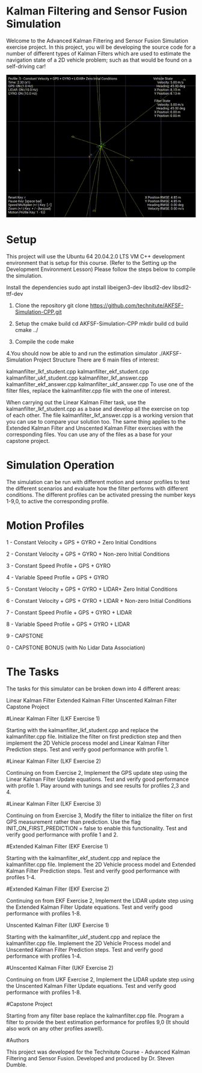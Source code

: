 # Kalman Filtering and Sensor Fusion Simulation
Welcome to the Advanced Kalman Filtering and Sensor Fusion Simulation exercise project. In this project, you will be developing the source code for a number of different types of Kalman Filters which are used to estimate the navigation state of a 2D vehicle problem; such as that would be found on a self-driving car!


![AKFSF Simulation](https://raw.githubusercontent.com/ravi4271/PathPlanning_KF_SensorFusion/main/AKFSF-Simulation.gif)

# Setup
This project will use the Ubuntu 64 20.04.2.0 LTS VM C++ development environment that is setup for this course. (Refer to the Setting up the Development Environment Lesson) Please follow the steps below to compile the simulation.

Install the dependencies
sudo apt install libeigen3-dev libsdl2-dev libsdl2-ttf-dev

1. Clone the repository
git clone https://github.com/technitute/AKFSF-Simulation-CPP.git

2. Setup the cmake build
cd AKFSF-Simulation-CPP
mkdir build
cd build
cmake ../

3. Compile the code
make

4.You should now be able to and run the estimation simulator
./AKFSF-Simulation
Project Structure
There are 6 main files of interest:

kalmanfilter_lkf_student.cpp
kalmanfilter_ekf_student.cpp
kalmanfilter_ukf_student.cpp
kalmanfilter_lkf_answer.cpp
kalmanfilter_ekf_answer.cpp
kalmanfilter_ukf_answer.cpp
To use one of the filter files, replace the kalmanfilter.cpp file with the one of interest.

When carrying out the Linear Kalman Filter task, use the kalmanfilter_lkf_student.cpp as a base and develop all the exercise on top of each other. The file kalmanfilter_lkf_answer.cpp is a working version that you can use to compare your solution too. The same thing applies to the Extended Kalman Filter and Unscented Kalman Filter exercises with the corresponding files. You can use any of the files as a base for your capstone project.

# Simulation Operation
The simulation can be run with different motion and sensor profiles to test the different scenarios and evaluate how the filter performs with different conditions. The different profiles can be activated pressing the number keys 1-9,0, to active the corresponding profile.

# Motion Profiles
1 - Constant Velocity + GPS + GYRO + Zero Initial Conditions

2 - Constant Velocity + GPS + GYRO + Non-zero Initial Conditions

3 - Constant Speed Profile + GPS + GYRO

4 - Variable Speed Profile + GPS + GYRO

5 - Constant Velocity + GPS + GYRO + LIDAR+ Zero Initial Conditions

6 - Constant Velocity + GPS + GYRO + LIDAR + Non-zero Initial Conditions

7 - Constant Speed Profile + GPS + GYRO + LIDAR

8 - Variable Speed Profile + GPS + GYRO + LIDAR

9 - CAPSTONE

0 - CAPSTONE BONUS (with No Lidar Data Association)

# The Tasks
The tasks for this simulator can be broken down into 4 different areas:

Linear Kalman Filter
Extended Kalman Filter
Unscented Kalman Filter
Capstone Project

#Linear Kalman Filter (LKF Exercise 1)

Starting with the kalmanfilter_lkf_student.cpp and replace the kalmanfilter.cpp file. Initialize the filter on first prediction step and then implement the 2D Vehicle process model and Linear Kalman Filter Prediction steps. Test and verify good performance with profile 1.

#Linear Kalman Filter (LKF Exercise 2)

Continuing on from Exercise 2, Implement the GPS update step using the Linear Kalman Filter Update equations. Test and verify good performance with profile 1. Play around with tunings and see results for profiles 2,3 and 4.

#Linear Kalman Filter (LKF Exercise 3)

Continuing on from Exercise 3, Modify the filter to initialize the filter on first GPS measurement rather than prediction. Use the flag INIT_ON_FIRST_PREDICTION = false to enable this functionality. Test and verify good performance with profile 1 and 2.

#Extended Kalman Filter (EKF Exercise 1)

Starting with the kalmanfilter_ekf_student.cpp and replace the kalmanfilter.cpp file. Implement the 2D Vehicle process model and Extended Kalman Filter Prediction steps. Test and verify good performance with profiles 1-4.

#Extended Kalman Filter (EKF Exercise 2)

Continuing on from EKF Exercise 2, Implement the LIDAR update step using the Extended Kalman Filter Update equations. Test and verify good performance with profiles 1-8.

Unscented Kalman Filter (UKF Exercise 1)

Starting with the kalmanfilter_ukf_student.cpp and replace the kalmanfilter.cpp file. Implement the 2D Vehicle Process model and Unscented Kalman Filter Prediction steps. Test and verify good performance with profiles 1-4.

#Unscented Kalman Filter (UKF Exercise 2)

Continuing on from UKF Exercise 2, Implement the LIDAR update step using the Unscented Kalman Filter Update equations. Test and verify good performance with profiles 1-8.

#Capstone Project

Starting from any filter base replace the kalmanfilter.cpp file. Program a filter to provide the best estimation performance for profiles 9,0 (It should also work on any other profiles aswell).

#Authors

This project was developed for the Technitute Course - Advanced Kalman Filtering and Sensor Fusion. Developed and produced by Dr. Steven Dumble.

